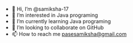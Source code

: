 - 👋 Hi, I’m @samiksha-17
- 👀 I’m interested in Java programing
- 🌱 I’m currently learning Java programing
- 💞️ I’m looking to collaborate on GitHub
- 📫 How to reach me pasesamiksha@gmail.com

<!---
samiksha-17/samiksha-17 is a ✨ special ✨ repository because its `README.md` (this file) appears on your GitHub profile.
You can click the Preview link to take a look at your changes.
--->

